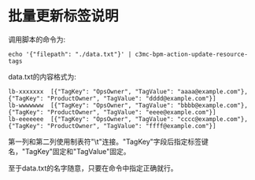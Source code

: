 # 批量更新标签说明

调用脚本的命令为:
```
echo '{"filepath": "./data.txt"}' | c3mc-bpm-action-update-resource-tags
```


data.txt的内容格式为:
```
lb-xxxxxxx	[{"TagKey": "OpsOwner", "TagValue": "aaaa@example.com"}, {"TagKey": "ProductOwner", "TagValue": "dddd@example.com"}]
lb-wwwwwww	[{"TagKey": "OpsOwner", "TagValue": "bbbb@example.com"}, {"TagKey": "ProductOwner", "TagValue": "eeee@example.com"}]
lb-eeeeeee	[{"TagKey": "OpsOwner", "TagValue": "cccc@example.com"}, {"TagKey": "ProductOwner", "TagValue": "ffff@example.com"}]
```
第一列和第二列使用制表符"\t"连接。"TagKey"字段后指定标签键名，"TagKey"固定和"TagValue"固定。


至于data.txt的名字随意，只要在命令中指定正确就行。
